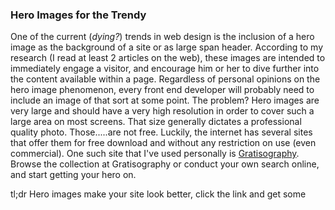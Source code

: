 ### Hero Images for the Trendy

One of the current (_dying?_) trends in web design is the inclusion of a hero image as the background of a site or as large span header. According to my research (I read at least 2 articles on the web), these images are intended to immediately engage a visitor, and encourage him or her to dive further into the content available within a page. Regardless of personal opinions on the hero image phenomenon, every front end developer will probably need to include an image of that sort at some point. The problem? Hero images are very large and should have a very high resolution in order to cover such a large area on most screens. That size generally dictates a professional quality photo. Those.....are not free. Luckily, the internet has several sites that offer them for free download and without any restriction on use (even commercial). One such site that I've used personally is [Gratisography](http://www.gratisography.com/#0). Browse the collection at Gratisography or conduct your own search online, and start getting your hero on. 

tl;dr Hero images make your site look better, click the link and get some
